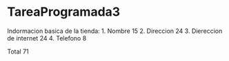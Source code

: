 # TareaProgramada3

Indormacion basica de la tienda:
    1. Nombre 15
    2. Direccion 24
    3. Diereccion de internet 24
    4. Telefono 8

Total 71
